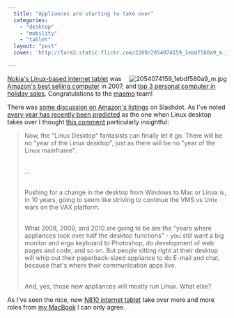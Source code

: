 ```yaml
---
  title: "Appliances are starting to take over"
  categories: 
    - "desktop"
    - "mobility"
    - "tablet"
  layout: "post"
  cover: 'http://farm3.static.flickr.com/2269/2054074159_1ebdf580a9_m.jpg'

---
```

<img style="float:right;margin-left:6px;" src="http://farm3.static.flickr.com/2269/2054074159_1ebdf580a9_m.jpg" alt="2054074159_1ebdf580a9_m.jpg" /><a href="http://en.wikipedia.org/wiki/Nokia_N800">Nokia's Linux-based internet tablet</a> was <a href="http://gizmodo.com/338567/amazons-best-of-2007-is-part-duh-part-huh">Amazon's best selling computer</a> in 2007, and <a href="http://www.internettablettalk.com/2007/12/26/amazon-holiday-pc-sales-nokia-interenet-tablet-in-top-3/">top 3 personal computer in holiday sales</a>. Congratulations to the <a href="http://maemo.org/">maemo</a> team!

There was <a href="http://linux.slashdot.org/article.pl?sid=07/12/29/1959244">some discussion on Amazon's listings</a> on Slashdot. As I've noted <a href="http://bergie.iki.fi/blog/2004-04-13-001/">every year has recently been predicted</a> as the one when Linux desktop takes over I thought <a href="http://linux.slashdot.org/comments.pl?sid=401492&amp;cid=21851200">this comment</a> particularly insightful:

<blockquote>Now, the &quot;Linux Desktop&quot; fantasists can finally let it go. There will be no &quot;year of the Linux desktop&quot;, just as there will be no &quot;year of the Linux mainframe&quot;.<br /><br />

...<br /><br />

Pushing for a change in the desktop from Windows to Mac or Linux is, in 10 years, going to seem like striving to continue the VMS vs Unix wars on the VAX platform.<br /><br />

What 2008, 2009, and 2010 are going to be are the &quot;years where appliances took over half the desktop functions&quot; - you still want a big monitor and ergo keyboard to Photoshop, do development of web pages and code, and so on. But people sitting right at their desktop will whip out their paperback-sized appliance to do E-mail and chat, because that's where their communication apps live.<br /><br />

And, yes, those new appliances will mostly run Linux. What else?</blockquote>As I've seen the nice, new <a href="http://en.wikipedia.org/wiki/Nokia_N810">N810 internet tablet</a> take over more and more roles from <a href="http://bergie.iki.fi/blog/switching-to-intel-macbook/">my MacBook</a> I can only agree.
